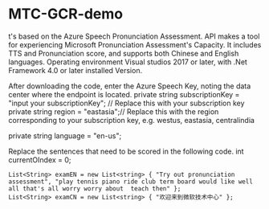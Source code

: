 # MTC-GCR-demo
t's based on the Azure Speech Pronunciation Assessment. API makes a tool for experiencing Microsoft Pronunciation Assessment's Capacity. It includes TTS and Pronunciation score, and supports both Chinese and English languages. Operating environment Visual studios 2017 or later, with .Net Framework 4.0 or later installed Version.

After downloading the code, enter the Azure Speech Key, noting the data center where the endpoint is located. private string subscriptionKey = "input your subscriptionKey"; // Replace this with your subscription key private string region = "eastasia";// Replace this with the region corresponding to your subscription key, e.g. westus, eastasia, centralindia

   private string language = "en-us";
   
Replace the sentences that need to be scored in the following code. 
 int currentOIndex = 0;

    List<String> examEN = new List<string> { "Try out pronunciation assessment", "play tennis piano ride club term board would like well  all that's all worry worry about  teach then" };
    List<String> examCN = new List<string> { "欢迎来到微软技术中心" };
